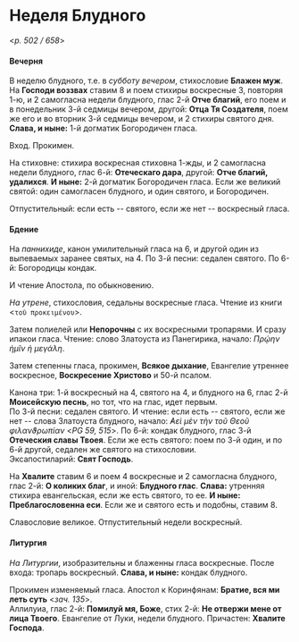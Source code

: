 
# Неделя Блудного

<*p. 502 / 658*>

#### Вечерня

В неделю блудного, т.е. в *субботу вечером*, стихословие **Блажен муж**. На **Господи воззвах** 
ставим 8 и поем стихиры воскресные 3, повторяя 1-ю, и 2 самогласна недели блудного, глас 2-й 
**Отче благий**, его поем и в понедельник 3-й седмицы вечером, другой: **Отца Тя Создателя**, 
поем же его и во вторник 3-й седмицы вечером, и 2 стихиры святого дня. 
**Слава, и ныне:** 1-й догматик Богородичен гласа. 

Вход. Прокимен. 

На стиховне: стихира воскресная стиховна 1-жды, и 2 самогласна недели блудного, глас 6-й: 
**Отеческаго дара**, другой: **Отче благий, удалихся**. **И ныне:** 2-й догматик Богородичен гласа. 
Если же великий святой: один самогласен блудного, и один святого, и Богородичен.

Отпустительный: если есть -- святого, если же нет -- воскресный гласа. 

#### Бдение

На *паннихиде*, канон умилительный гласа на 6, и другой один из выпеваемых заранее святых, на 4. 
По 3-й песни: седален святого. 
По 6-й: Богородицы кондак. 

И чтение Апостола, по обыкновению. 
 
*На утрене*, стихословия, седальны воскресные гласа. Чтение из книги <`τοῦ προκειμένου`>. 

Затем полиелей или **Непорочны** с их воскресными тропарями. И сразу ипакои гласа. 
Чтение: слово Златоуста из Панегирика, начало: *Πρῴην ἡμῖν ἡ μεγάλη*.    

Затем степенны гласа, прокимен, **Всякое дыхание**, Евангелие утреннее воскресное, 
**Воскресение Христово** и 50-й псалом. 

Канона три: 1-й воскресный на 4, святого на 4, и блудного на 6, глас 2-й **Моисейскую песнь**, но тот, что 
на глас, идет первым.  
По 3-й песни: седален святого. И чтение: если есть -- святого, если же нет -- слова Златоуста 
блудного, начало: *̓Αεὶ μὲν τὴν τοῦ Θεοῦ φιλανϑρωπίαν* <*PG 59, 515*>.
По 6-й: кондак блудного, глас 3-й **Отеческия славы Твоея**. Если же есть святого: поем по 3-й один, и 
по 6-й другой, седален же святого на стихословии.   
Эксапостиларий: **Свят Господь**. 

На **Хвалите** ставим 6 и поем 4 воскресные и 2 самогласна блудного, глас 2-й: **О коликих благ**, 
и иной: **Блудного глас**. **Слава:** утренняя стихира евангельская, если же есть святого, то ее. 
**И ныне: Преблагословенна еси**. 
Если же и святого есть и подобны, ставим 8.  

Славословие великое. Отпустительный недели воскресный. 

#### Литургия

*На Литургии*, изобразительны и блаженны гласа воскресные.
После входа: тропарь воскресный. **Слава, и ныне:** кондак блудного. 
 
Прокимен изменяемый гласа. 
Апостол к Коринфянам: **Братие, вся ми леть суть** <*зач. 135*>.  
Аллилуиа, глас 2-й: **Помилуй мя, Боже**, стих 2-й: **Не отвержи мене от лица Твоего**. 
Евангелие от Луки, недели блудного. 
Причастен: **Хвалите Господа**.  
